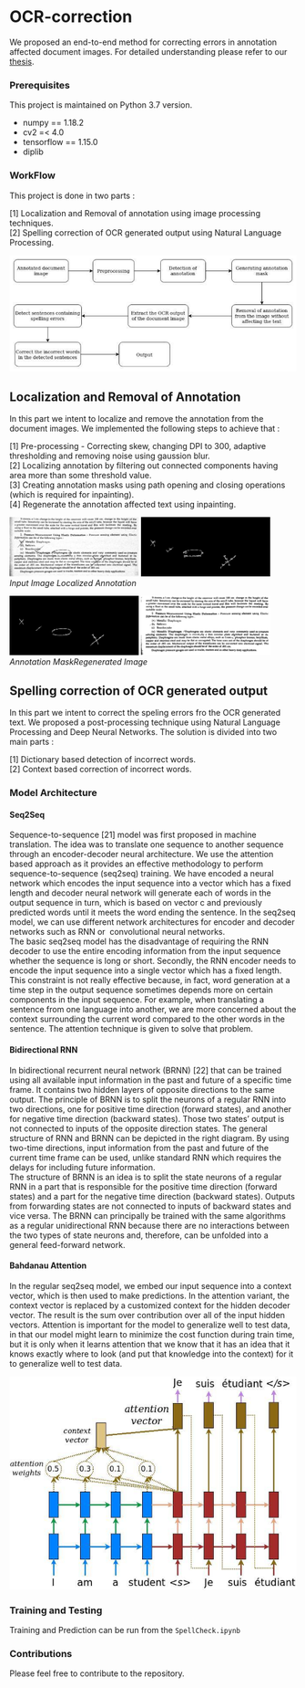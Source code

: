 # OCR-correction
We proposed an end-to-end method for correcting errors in annotation affected document images. For detailed understanding please refer to our [thesis](Thesis.pdf).


### Prerequisites

This project is maintained on Python 3.7 version.

  - numpy == 1.18.2
  - cv2 =< 4.0 
  - tensorflow == 1.15.0
  - diplib


### WorkFlow

This project is done in two parts :                                                                                                            
                                                                                                                                                             
[1] Localization and Removal of annotation using image processing techniques.                    
[2] Spelling correction of OCR generated output using Natural Language Processing.     

<p align="center"> <img src="workflow.jpg"/> </p>


## Localization and Removal of Annotation

In this part we intent to localize and remove the annotation from the document images. We implemented the following steps to achieve that :      
                
[1] Pre-processing - Correcting skew, changing DPI to 300, adaptive thresholding and removing noise using gaussion blur.        
[2] Localizing annotation by filtering out connected components having area more than some threshold value.         
[3] Creating annotation masks using path opening and closing operations (which is required for inpainting).       
[4] Regenerate the annotation affected text using inpainting.
                                                                                                                                                                         
                                                                                                                                                                                                   
                                                                                                                                                                                                   
                                                                                                                                                           
                                                                                                                                                                                                                                                                                                                                             
<p align="left"> <img src="input-image.jpg" width="45%" height="50%"/> <img src="localized-annotaion.jpg" width="45%" height="50%"/> <br> <em>Input Image</em><span class="tab"></span>
<em>Localized Annotation</em> </p>                                                                                                                            
                                                                                                                                                               
<p align="left"> <img src="annotation-mask.jpg" width="45%" height="50%"/> <img src="regenerated-image.png" width="45%" height="50%"/> <br> <em>Annotation Mask</em><em>Regenerated Image</em> </p>
                                                                                                                                                          
                                                                                                                                                            
                                                                                                                                                            

## Spelling correction of OCR generated output
                                                                                                                                  
In this part we intent to correct the speling errors fro the OCR generated text. We proposed a post-processing technique using Natural Language
Processing and Deep Neural Networks. The solution is divided into two main parts :                                                             
                                                                                                                                               
[1] Dictionary based detection of incorrect words.                                                                                                
[2] Context based correction of incorrect words.                                                                                                    


### Model Architecture                                                                                                                                     
#### Seq2Seq
                                                                                                                              
Sequence-to-sequence [21] model was first proposed in machine translation. The idea was to translate one sequence to another sequence through an encoder-decoder neural architecture. We use the attention based approach as it provides an effective methodology to perform sequence-to-sequence (seq2seq) training. We have encoded a neural network which encodes the input sequence into a vector which has a fixed length and decoder neural network will generate each of words in the output sequence in turn, which is based on vector c and previously predicted words until it meets the word ending the sentence. In the seq2seq model, we can use different network architectures for encoder and decoder networks such as RNN or ​ convolutional neural networks.                                                         
The basic seq2seq model has the disadvantage of requiring the RNN decoder to use the entire encoding information from the input sequence whether the sequence is long or short. Secondly, the RNN encoder needs to encode the input sequence into a single vector which has a fixed   length. This constraint is not really effective because, in fact, word generation at a time step in the output sequence sometimes depends more on certain components in the input sequence. For example, when translating a sentence from one language into another, we are more concerned about the context surrounding the current word compared to the other words in the sentence. The attention technique is given to solve that problem.                                                                                               

                                                                                                                                                       
#### Bidirectional RNN 
                                                                                                                                            
In bidirectional recurrent neural network (BRNN) [22] that can be trained using all available input information in the past and future of a specific time frame. It contains two hidden layers of opposite directions to the same output. The principle of BRNN is to split the neurons of a regular RNN into two directions, one for positive time direction (forward states), and another for negative time direction (backward states). Those two states’ output is not connected to inputs of the opposite direction states. The general structure of RNN and BRNN can be depicted in the right diagram. By using two-time directions, input information from the past and future of the current time frame can be used, unlike standard RNN which requires the delays for including
future information.                                                                                                                                     
The structure of BRNN is an idea is to split the state neurons of a regular RNN in a part that is responsible for the positive time direction (forward states) and a part for the negative time direction (backward states). Outputs from forwarding states are not connected to inputs of backward states and vice versa. The BRNN can principally be trained with the same algorithms as a regular unidirectional RNN because there are no interactions between the two types of state
neurons and, therefore, can be unfolded into a general feed-forward network.                                                                                     


                                                                                                                                                                
#### Bahdanau Attention 
                                                                                                                                                             
In the regular seq2seq model, we embed our input sequence into a context vector, which is then used to make predictions. In the attention variant, the context vector is replaced by a customized context for the hidden decoder vector. The result is the sum over contribution over all of the input hidden vectors. Attention  is important for the model to generalize well to test data, in that our model might learn to minimize the cost function during train time, but it is only when it learns attention that we know that it has an idea that it knows exactly where to look (and put that knowledge into the context) for it to generalize well to test
data.    
                                                                                                                                                                
<p align="center"> <img src="attention_mechanism.jpg"/> </p>                                                                                                        
                                                                                                                                                                    
                                                                                                                                                                    
                                                                                                                                                                   
 ### Training and Testing
                                                                                                                                                                
 Training and Prediction can be run from the `SpellCheck.ipynb`
 
 ### Contributions                                                                                                                                
                                                                                                                                              
 Please feel free to contribute to the repository.
                                                                                                                                                               




